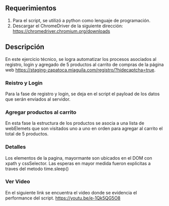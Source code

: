 ## Requerimientos
1. Para el script, se utilizó a python como lenguaje de programación.
2. Descargar el ChromeDriver de la siguiente dirección: https://chromedriver.chromium.org/downloads

## Descripción
En este ejercicio técnico, se logra automatizar los procesos asociados al registro, login y agregado de 5 productos al carrito de compras de la página web https://staging-zapatoca.miaguila.com/registro/?hidecaptcha=true.

### Reistro y Login
Para la fase de registro y login, se deja en el script el payload de los datos que serán enviados al servidor.

### Agregar productos al carrito
En esta fase la estructura de los productos se asocia a una lista de webElemets que son visitados  uno a uno en orden para agregar al carrito el total de 5 productos.

### Detalles
Los elementos de la pagina, mayormante son ubicados en el DOM con xpath y cssSelector. Las esperas en mayor medida fueron explicitas a traves del metodo time.sleep()

### Ver Video

En el siguiente link se encuentra el video donde se evidencia el performance del script.
https://youtu.be/e-1Qk5QG5O8


